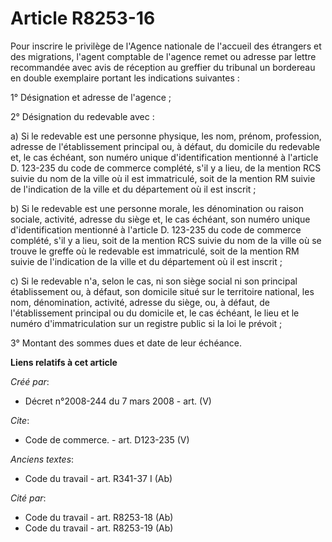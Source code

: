 # Article R8253-16

Pour inscrire le privilège de l'Agence nationale de l'accueil des étrangers et des migrations, l'agent comptable de l'agence
remet ou adresse par lettre recommandée avec avis de réception au greffier du tribunal un bordereau en double exemplaire
portant les indications suivantes : 

1° Désignation et adresse de l'agence ; 

2° Désignation du redevable avec : 

a) Si le redevable est une personne physique, les nom, prénom, profession, adresse de l'établissement principal ou, à défaut,
du domicile du redevable et, le cas échéant, son numéro unique d'identification mentionné à l'article D. 123-235 du code de
commerce complété, s'il y a lieu, de la mention RCS suivie du nom de la ville où il est immatriculé, soit de la mention RM
suivie de l'indication de la ville et du département où il est inscrit ; 

b) Si le redevable est une personne morale, les dénomination ou raison sociale, activité, adresse du siège et, le cas
échéant, son numéro unique d'identification mentionné à l'article D. 123-235 du code de commerce complété, s'il y a lieu,
soit de la mention RCS suivie du nom de la ville où se trouve le greffe où le redevable est immatriculé, soit de la mention
RM suivie de l'indication de la ville et du département où il est inscrit ; 

c) Si le redevable n'a, selon le cas, ni son siège social ni son principal établissement ou, à défaut, son domicile situé sur
le territoire national, les nom, dénomination, activité, adresse du siège, ou, à défaut, de l'établissement principal ou du
domicile et, le cas échéant, le lieu et le numéro d'immatriculation sur un registre public si la loi le prévoit ; 

3° Montant des sommes dues et date de leur échéance.

**Liens relatifs à cet article**

_Créé par_:

  - Décret n°2008-244 du 7 mars 2008 - art. (V)

_Cite_:

  - Code de commerce. - art. D123-235 (V)

_Anciens textes_:

  - Code du travail - art. R341-37 I (Ab)

_Cité par_:

  - Code du travail - art. R8253-18 (Ab)
  - Code du travail - art. R8253-19 (Ab)
